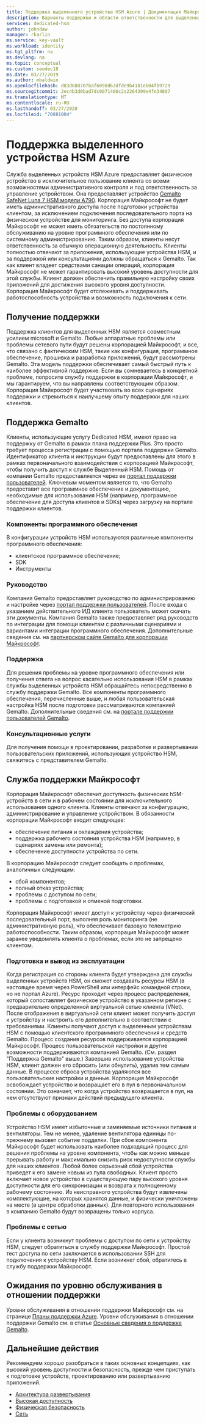 ```yaml
---
title: Поддержка выделенного устройства HSM Azure | Документация Майкрософт
description: Варианты поддержки и области ответственности для выделенных устройств HSM Azure в различных сценариях
services: dedicated-hsm
author: johndaw
manager: rkarlin
ms.service: key-vault
ms.workload: identity
ms.tgt_pltfrm: na
ms.devlang: na
ms.topic: conceptual
ms.custom: seodec18
ms.date: 03/27/2019
ms.author: mbaldwin
ms.openlocfilehash: d83d688707baf6098d63dfde9b4181eb04fb9729
ms.sourcegitcommit: 2ec4b3d0bad7dc0071400c2a2264399e4fe34897
ms.translationtype: MT
ms.contentlocale: ru-RU
ms.lasthandoff: 03/27/2020
ms.locfileid: "70881004"
---
```

# <a name="azure-dedicated-hsm-supportability"></a>Поддержка выделенного устройства HSM Azure

Служба выделенных устройств HSM Azure предоставляет физическое устройство в исключительное пользование клиента со всеми возможностями административного контроля и под ответственность за управление устройством. Она предоставляет устройство [Gemalto SafeNet Luna 7 HSM модели A790](https://safenet.gemalto.com/data-encryption/hardware-security-modules-hsms/safenet-network-hsm/). Корпорация Майкрософт не будет иметь административного доступа после подготовки устройства клиентом, за исключением подключения последовательного порта на физическом устройстве для мониторинга.  Без доступа корпорация Майкрософт не может иметь обязательств по постоянному обслуживанию на уровне программного обеспечения или по системному администрированию. Таким образом, клиенты несут ответственность за обычную операционную деятельность.
Клиенты полностью отвечают за приложения, использующие устройства HSM, и за поддержкой или консультациями должны обращаться к Gemalto. Так как клиент владеет средствами санации операций, корпорация Майкрософт не может гарантировать высокий уровень доступности для этой службы. Клиент должен обеспечить правильную настройку своих приложений для достижения высокого уровня доступности. Корпорация Майкрософт будет отслеживать и поддерживать работоспособность устройства и возможность подключения к сети.

## <a name="getting-support"></a>Получение поддержки

Поддержка клиентов для выделенных HSM является совместным усилием microsoft и Gemalto. Любые аппаратные проблемы или проблемы сетевого пути будут решены корпорацией Майкрософт, и все, что связано с фактическим HSM, такие как конфигурация, программное обеспечение, прошивка и разработка приложений, будут рассмотрены Gemalto. Эта модель поддержки обеспечивает самый быстрый путь к наиболее эффективной поддержке. Если вы сомневаетесь в конкретной проблеме, попросите службу поддержки в корпорации Майкрософт, и мы гарантируем, что вы направлены соответствующим образом. Корпорация Майкрософт будет участвовать во всех сценариях поддержки и стремиться к наилучшему опыту поддержки для наших клиентов.

## <a name="gemalto-support"></a>Поддержка Gemalto

Клиенты, использующие услугу Dedicated HSM, имеют право на поддержку от Gemalto в рамках плана поддержки Plus. Это просто требует процесса регистрации с помощью портала поддержки Gemalto. Идентификатор клиента и инструкции будут предоставлены для этого в рамках первоначального взаимодействия с корпорацией Майкрософт, чтобы получить доступ к службе Выделенный HSM. Помощь от компании Gemalto предоставляется через ее [портал поддержки пользователей](https://supportportal.gemalto.com/csm/).
Ключевым моментом является то, что Gemalto предоставит все программное обеспечение и документацию, необходимые для использования HSM (например, программное обеспечение для доступа клиентов и SDKs) через загрузку на портале поддержки клиентов.

### <a name="software-components"></a>Компоненты программного обеспечения

В конфигурации устройств HSM используются различные компоненты программного обеспечения:

* клиентское программное обеспечение;
* SDK
* Инструменты

### <a name="guidance"></a>Руководство

Компания Gemalto предоставляет руководство по администрированию и настройке через [портал поддержки пользователей](https://supportportal.gemalto.com/csm/). После входа с указанием действительного ИД клиента пользователь может скачать эти документы. Компания Gemalto также предоставляет ряд руководств по интеграции для помощи клиентам с различными сценариями и вариантами интеграции программного обеспечения. Дополнительные сведения см. на [партнерском сайте Gemalto для корпорации Майкрософт](https://safenet.gemalto.com/partners/microsoft/).

### <a name="support"></a>Поддержка

Для решения проблемы на уровне программного обеспечения или получения ответа на вопрос касательно использования HSM в рамках службы выделенных устройств HSM обращайтесь непосредственно в службу поддержки Gemalto. Все компоненты программного обеспечения, перечисленные выше, и любая пользовательская настройка HSM после подготовки рассматриваются компанией Gemalto. Дополнительные сведения см. на [портале поддержки пользователей Gemalto](https://supportportal.gemalto.com/csm/).

### <a name="consulting-services"></a>Консультационные услуги

Для получения помощи в проектировании, разработке и развертывании пользовательских приложений, использующих устройство HSM, свяжитесь с представителем Gemalto.

## <a name="microsoft-support"></a>Служба поддержки Майкрософт

Корпорация Майкрософт обеспечит доступность физических hSM-устройств в сети и в рабочем состоянии для исключительного использования одного клиента. Клиенты отвечают за конфигурацию, администрирование и управление устройством. В обязанности корпорации Майкрософт входит следующее:

* обеспечение питания и охлаждения устройства;
* поддержка рабочего состояния устройства HSM (например, в сценариях замены или ремонта);
* обеспечение доступности устройства по сети.

В корпорацию Майкрософт следует сообщать о проблемах, аналогичных следующим:

* сбой компонентов;
* полный отказ устройства;
* проблемы с доступом по сети;
* проблемы с подготовкой и отменой подготовки.

Корпорация Майкрософт имеет доступ к устройству через физический последовательный порт, выполняя роль мониторинга (не административную роль), что обеспечивает базовую телеметрию работоспособности.  Таким образом, корпорация Майкрософт может заранее уведомлять клиента о проблемах, если это не запрещено клиентом. 

### <a name="provisioning-and-decommissioning"></a>Подготовка и вывод из эксплуатации

Когда регистрация со стороны клиента будет утверждена для службы выделенных устройств HSM, он сможет создавать ресурсы HSM (в настоящее время через PowerShell или интерфейс командной строки, но не портал Azure). Ресурс проходит через процесс распределения, который сопоставляет физическое устройство в указанном регионе с предварительно определенной виртуальной сетью клиента (VNet). После отображения в виртуальной сети клиент может получить доступ к устройству и настроить его дополнительно в соответствии с требованиями. Клиенты получают доступ к выделенным устройствам HSM с помощью клиентского программного обеспечения и средств Gemalto. Процесс создания ресурсов поддерживается корпорацией Майкрософт. Процесс пользовательской настройки и другие возможности поддерживаются компанией Gemalto. (См. раздел "Поддержка Gemalto" выше.) Завершив использование устройства HSM, клиент должен его сбросить (или обнулить), удалив тем самым данные. В процессе сброса устройства удаляются все пользовательские настройки и данные. Корпорация Майкрософт освобождает устройство и возвращает его в пул в первоначальном состоянии. Это означает, что когда устройство возвращается в пул, на нем отсутствуют признаки действий предыдущего клиента. 

### <a name="hardware-issues"></a>Проблемы с оборудованием

Устройство HSM имеет избыточные и заменяемые источники питания и вентиляторы.  Тем не менее, удаление вентилятора единицы по-прежнему вызовет событие подделки. При сбое компонента Майкрософт будет использовать наиболее подходящий процесс для решения проблемы на уровне компонента, чтобы как можно меньше прерывать работу и максимально снизить риск недоступности службы для наших клиентов.
Любой более серьезный сбой устройства приведет к его замене новым из пула свободных. Клиент просто включает новое устройство в существующую пару высокого уровня доступности для его синхронизации и возврата к полноценному рабочему состоянию. Из неисправного устройства будут извлечены комплектующие, на которых хранятся данные, и физически уничтожены на месте (в центре обработки данных). Для повторного использования в компанию Gemalto будут возвращены только корпуса.


### <a name="networking-issues"></a>Проблемы с сетью

Если у клиента возникнут проблемы с доступом по сети к устройству HSM, следует обратиться в службу поддержки Майкрософт. Простой тест доступа по сети заключается в использовании SSH для подключения к устройству HSM. Если возникнет сбой, обратитесь в службу поддержки Майкрософт.

## <a name="service-level-expectations-for-support"></a>Ожидания по уровню обслуживания в отношении поддержки

Уровни обслуживания в отношении поддержки Майкрософт см. на странице [Планы поддержки Azure](https://azure.microsoft.com/support/plans/).
Уровни обслуживания в отношении поддержки Gemalto см. в статье [Основные сведения о поддержке Gemalto](https://azure.microsoft.com/support/plans/).

## <a name="next-steps"></a>Дальнейшие действия

Рекомендуем хорошо разобраться в таких основных концепциях, как высокий уровень доступности и безопасность, прежде чем приступать к подготовке устройств, проектированию или развертыванию приложений.

* [Архитектура развертывания](deployment-architecture.md)
* [Высокая доступность](high-availability.md)
* [Физическая безопасность](physical-security.md)
* [Сеть](networking.md)

